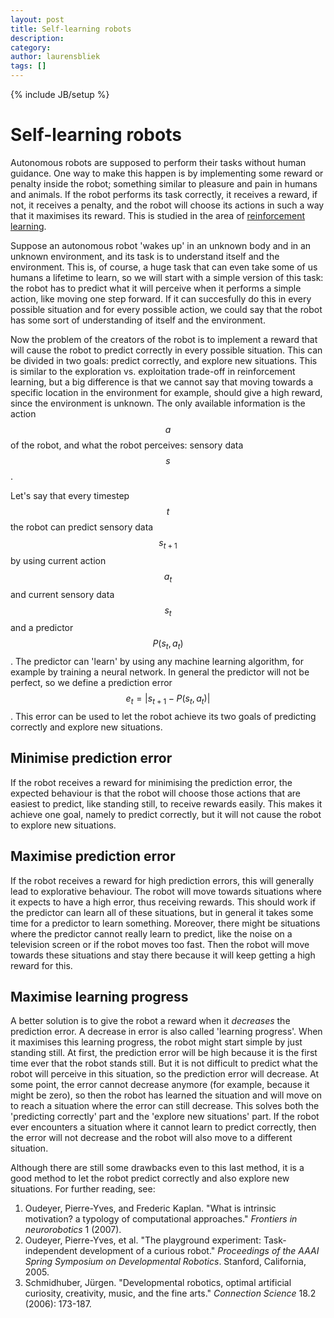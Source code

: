 ```yaml
---
layout: post
title: Self-learning robots
description: 
category: 
author: laurensbliek
tags: []
---
```

{% include JB/setup %}

# Self-learning robots

Autonomous robots are supposed to perform their tasks without human guidance.
One way to make this happen is by implementing some reward or penalty inside
the robot; something similar to pleasure and pain in humans and animals. If
the robot performs its task correctly, it receives a reward, if not, it
receives a penalty, and the robot will choose its actions in such a way that
it maximises its reward. This is studied in the area of [reinforcement learning](http://en.wikipedia.org/wiki/Reinforcement_learning).

Suppose an autonomous robot 'wakes up' in an unknown body and in an unknown
environment, and its task is to understand itself and the environment. This
is, of course, a huge task that can even take some of us humans a lifetime to
learn, so we will start with a simple version of this task: the robot has to
predict what it will perceive when it performs a simple action, like moving
one step forward. If it can succesfully do this in every possible situation
and for every possible action, we could say that the robot has some sort of
understanding of itself and the environment.

Now the problem of the creators of the robot is to implement a reward that
will cause the robot to predict correctly in every possible situation. This
can be divided in two goals: predict correctly, and explore new situations.
This is similar to the exploration vs. exploitation trade-off in reinforcement
learning, but a big difference is that we cannot say that moving towards a
specific location in the environment for example, should give a high reward,
since the environment is unknown. The only available information is the action
$$a$$ of the robot, and what the robot perceives: sensory data $$s$$.

Let's say that every timestep $$t$$ the robot can predict sensory data $$s_{t+1}$$ by
using current action $$a_t$$ and current sensory data $$s_t$$ and a predictor
$$P(s_t,a_t)$$. The predictor can 'learn' by using any machine learning algorithm,
for example by training a neural network. In general the predictor will not be
perfect, so we define a prediction error $$e_t=|s_{t+1}-P(s_t,a_t)|$$. This error
can be used to let the robot achieve its two goals of predicting correctly and
explore new situations.

##  Minimise prediction error

If the robot receives a reward for minimising the prediction error, the
expected behaviour is that the robot will choose those actions that are
easiest to predict, like standing still, to receive rewards easily. This makes
it achieve one goal, namely to predict correctly, but it will not cause the
robot to explore new situations.

##  Maximise prediction error

If the robot receives a reward for high prediction errors, this will generally
lead to explorative behaviour. The robot will move towards situations where it
expects to have a high error, thus receiving rewards. This should work if the
predictor can learn all of these situations, but in general it takes some time
for a predictor to learn something. Moreover, there might be situations where
the predictor cannot really learn to predict, like the noise on a television
screen or if the robot moves too fast. Then the robot will move towards these
situations and stay there because it will keep getting a high reward for this.

##  Maximise learning progress

A better solution is to give the robot a reward when it _decreases_ the
prediction error. A decrease in error is also called 'learning progress'. When
it maximises this learning progress, the robot might start simple by just
standing still. At first, the prediction error will be high because it is the
first time ever that the robot stands still. But it is not difficult to
predict what the robot will perceive in this situation, so the prediction
error will decrease. At some point, the error cannot decrease anymore (for
example, because it might be zero), so then the robot has learned the
situation and will move on to reach a situation where the error can still
decrease. This solves both the 'predicting correctly' part and the 'explore
new situations' part. If the robot ever encounters a situation where it cannot
learn to predict correctly, then the error will not decrease and the robot
will also move to a different situation.

Although there are still some drawbacks even to this last method, it is a good
method to let the robot predict correctly and also explore new situations. For
further reading, see:

 1. Oudeyer, Pierre-Yves, and Frederic Kaplan. "What is intrinsic motivation? a typology of computational approaches." _Frontiers in neurorobotics_ 1 (2007).
 2. Oudeyer, Pierre-Yves, et al. "The playground experiment: Task-independent development of a curious robot." _Proceedings of the AAAI Spring Symposium on Developmental Robotics_. Stanford, California, 2005.
 3. Schmidhuber, Jürgen. "Developmental robotics, optimal artificial curiosity, creativity, music, and the fine arts." _Connection Science_ 18.2 (2006): 173-187.


